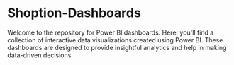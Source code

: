 # Shoption-Dashboards
Welcome to the repository for Power BI dashboards. Here, you'll find a collection of interactive data visualizations created using Power BI. These dashboards are designed to provide insightful analytics and help in making data-driven decisions.
